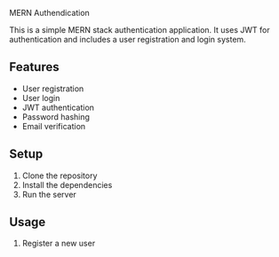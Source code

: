 MERN Authendication

This is a simple MERN stack authentication application. It uses JWT for authentication and includes a user registration and login system.

## Features

- User registration
- User login
- JWT authentication
- Password hashing
- Email verification

## Setup

1. Clone the repository
2. Install the dependencies
3. Run the server

## Usage

1. Register a new user